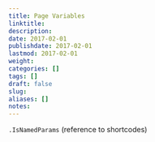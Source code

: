 ```yaml
---
title: Page Variables
linktitle:
description:
date: 2017-02-01
publishdate: 2017-02-01
lastmod: 2017-02-01
weight:
categories: []
tags: []
draft: false
slug:
aliases: []
notes:
---
```


`.IsNamedParams` (reference to shortcodes)
